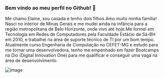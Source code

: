 ### Bem vindo ao meu perfil no Github! 👋

Me chamo Elaine, sou casada e tenho dois filhos.Amo muito minha família!
Nasci no interior de Minas Gerais e me mudei ainda na infância para a região metropolitana de Belo Horizonte, onde vivo até hoje.Me formei em Tecnologia em Redes de Computadores pela Faculdade Estácio de Sá-BH em 2010, e trabalhei na área de suporte técnico de TI por um bom tempo. Atualmente curso Engenharia de Computação no CEFET-MG e estudo para me tornar uma desenvolvedora, tenho me empenhado em fazer Bootcamps na Dio (Digital Innovation One) para me qualificar e conseguir uma vaga na área de desenvolvimento.


![image](https://user-images.githubusercontent.com/18552576/110842154-80e9cf80-8285-11eb-9363-9ea1673e11cd.png)
